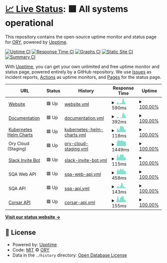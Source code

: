 # [📈 Live Status](https://status.ory.sh): <!--live status--> **🟩 All systems operational**

This repository contains the open-source uptime monitor and status page for [ORY](http://www.ory.sh/), powered by [Upptime](https://github.com/upptime/upptime).

[![Uptime CI](https://github.com/koj-co/upptime/workflows/Uptime%20CI/badge.svg)](https://github.com/koj-co/upptime/actions?query=workflow%3A%22Uptime+CI%22)
[![Response Time CI](https://github.com/koj-co/upptime/workflows/Response%20Time%20CI/badge.svg)](https://github.com/koj-co/upptime/actions?query=workflow%3A%22Response+Time+CI%22)
[![Graphs CI](https://github.com/koj-co/upptime/workflows/Graphs%20CI/badge.svg)](https://github.com/koj-co/upptime/actions?query=workflow%3A%22Graphs+CI%22)
[![Static Site CI](https://github.com/koj-co/upptime/workflows/Static%20Site%20CI/badge.svg)](https://github.com/koj-co/upptime/actions?query=workflow%3A%22Static+Site+CI%22)
[![Summary CI](https://github.com/koj-co/upptime/workflows/Summary%20CI/badge.svg)](https://github.com/koj-co/upptime/actions?query=workflow%3A%22Summary+CI%22)

With [Upptime](https://upptime.js.org), you can get your own unlimited and free uptime monitor and status page, powered entirely by a GitHub repository. We use [Issues](https://github.com/ory/status/issues) as incident reports, [Actions](https://github.com/ory/status/actions) as uptime monitors, and [Pages](https://status.ory.sh) for the status page.

<!--start: status pages-->
<!-- This summary is generated by Upptime (https://github.com/upptime/upptime) -->
<!-- Do not edit this manually, your changes will be overwritten -->
<!-- prettier-ignore -->
| URL | Status | History | Response Time | Uptime |
| --- | ------ | ------- | ------------- | ------ |
| <img alt="" src="https://favicons.githubusercontent.com/www.ory.sh" height="13"> [Website](https://www.ory.sh) | 🟩 Up | [website.yml](https://github.com/ory/status/commits/HEAD/history/website.yml) | <details><summary><img alt="Response time graph" src="./graphs/website/response-time-week.png" height="20"> 590ms</summary><br><a href="https://status.ory.sh/history/website"><img alt="Response time 589" src="https://img.shields.io/endpoint?url=https%3A%2F%2Fraw.githubusercontent.com%2Fory%2Fstatus%2FHEAD%2Fapi%2Fwebsite%2Fresponse-time.json"></a><br><a href="https://status.ory.sh/history/website"><img alt="24-hour response time 384" src="https://img.shields.io/endpoint?url=https%3A%2F%2Fraw.githubusercontent.com%2Fory%2Fstatus%2FHEAD%2Fapi%2Fwebsite%2Fresponse-time-day.json"></a><br><a href="https://status.ory.sh/history/website"><img alt="7-day response time 590" src="https://img.shields.io/endpoint?url=https%3A%2F%2Fraw.githubusercontent.com%2Fory%2Fstatus%2FHEAD%2Fapi%2Fwebsite%2Fresponse-time-week.json"></a><br><a href="https://status.ory.sh/history/website"><img alt="30-day response time 589" src="https://img.shields.io/endpoint?url=https%3A%2F%2Fraw.githubusercontent.com%2Fory%2Fstatus%2FHEAD%2Fapi%2Fwebsite%2Fresponse-time-month.json"></a><br><a href="https://status.ory.sh/history/website"><img alt="1-year response time 589" src="https://img.shields.io/endpoint?url=https%3A%2F%2Fraw.githubusercontent.com%2Fory%2Fstatus%2FHEAD%2Fapi%2Fwebsite%2Fresponse-time-year.json"></a></details> | <details><summary><a href="https://status.ory.sh/history/website">100.00%</a></summary><a href="https://status.ory.sh/history/website"><img alt="All-time uptime 100.00%" src="https://img.shields.io/endpoint?url=https%3A%2F%2Fraw.githubusercontent.com%2Fory%2Fstatus%2FHEAD%2Fapi%2Fwebsite%2Fuptime.json"></a><br><a href="https://status.ory.sh/history/website"><img alt="24-hour uptime 100.00%" src="https://img.shields.io/endpoint?url=https%3A%2F%2Fraw.githubusercontent.com%2Fory%2Fstatus%2FHEAD%2Fapi%2Fwebsite%2Fuptime-day.json"></a><br><a href="https://status.ory.sh/history/website"><img alt="7-day uptime 100.00%" src="https://img.shields.io/endpoint?url=https%3A%2F%2Fraw.githubusercontent.com%2Fory%2Fstatus%2FHEAD%2Fapi%2Fwebsite%2Fuptime-week.json"></a><br><a href="https://status.ory.sh/history/website"><img alt="30-day uptime 100.00%" src="https://img.shields.io/endpoint?url=https%3A%2F%2Fraw.githubusercontent.com%2Fory%2Fstatus%2FHEAD%2Fapi%2Fwebsite%2Fuptime-month.json"></a><br><a href="https://status.ory.sh/history/website"><img alt="1-year uptime 100.00%" src="https://img.shields.io/endpoint?url=https%3A%2F%2Fraw.githubusercontent.com%2Fory%2Fstatus%2FHEAD%2Fapi%2Fwebsite%2Fuptime-year.json"></a></details>
| <img alt="" src="https://favicons.githubusercontent.com/www.ory.sh" height="13"> [Documentation](https://www.ory.sh/docs) | 🟩 Up | [documentation.yml](https://github.com/ory/status/commits/HEAD/history/documentation.yml) | <details><summary><img alt="Response time graph" src="./graphs/documentation/response-time-week.png" height="20"> 392ms</summary><br><a href="https://status.ory.sh/history/documentation"><img alt="Response time 310" src="https://img.shields.io/endpoint?url=https%3A%2F%2Fraw.githubusercontent.com%2Fory%2Fstatus%2FHEAD%2Fapi%2Fdocumentation%2Fresponse-time.json"></a><br><a href="https://status.ory.sh/history/documentation"><img alt="24-hour response time 92" src="https://img.shields.io/endpoint?url=https%3A%2F%2Fraw.githubusercontent.com%2Fory%2Fstatus%2FHEAD%2Fapi%2Fdocumentation%2Fresponse-time-day.json"></a><br><a href="https://status.ory.sh/history/documentation"><img alt="7-day response time 392" src="https://img.shields.io/endpoint?url=https%3A%2F%2Fraw.githubusercontent.com%2Fory%2Fstatus%2FHEAD%2Fapi%2Fdocumentation%2Fresponse-time-week.json"></a><br><a href="https://status.ory.sh/history/documentation"><img alt="30-day response time 310" src="https://img.shields.io/endpoint?url=https%3A%2F%2Fraw.githubusercontent.com%2Fory%2Fstatus%2FHEAD%2Fapi%2Fdocumentation%2Fresponse-time-month.json"></a><br><a href="https://status.ory.sh/history/documentation"><img alt="1-year response time 310" src="https://img.shields.io/endpoint?url=https%3A%2F%2Fraw.githubusercontent.com%2Fory%2Fstatus%2FHEAD%2Fapi%2Fdocumentation%2Fresponse-time-year.json"></a></details> | <details><summary><a href="https://status.ory.sh/history/documentation">100.00%</a></summary><a href="https://status.ory.sh/history/documentation"><img alt="All-time uptime 100.00%" src="https://img.shields.io/endpoint?url=https%3A%2F%2Fraw.githubusercontent.com%2Fory%2Fstatus%2FHEAD%2Fapi%2Fdocumentation%2Fuptime.json"></a><br><a href="https://status.ory.sh/history/documentation"><img alt="24-hour uptime 100.00%" src="https://img.shields.io/endpoint?url=https%3A%2F%2Fraw.githubusercontent.com%2Fory%2Fstatus%2FHEAD%2Fapi%2Fdocumentation%2Fuptime-day.json"></a><br><a href="https://status.ory.sh/history/documentation"><img alt="7-day uptime 100.00%" src="https://img.shields.io/endpoint?url=https%3A%2F%2Fraw.githubusercontent.com%2Fory%2Fstatus%2FHEAD%2Fapi%2Fdocumentation%2Fuptime-week.json"></a><br><a href="https://status.ory.sh/history/documentation"><img alt="30-day uptime 100.00%" src="https://img.shields.io/endpoint?url=https%3A%2F%2Fraw.githubusercontent.com%2Fory%2Fstatus%2FHEAD%2Fapi%2Fdocumentation%2Fuptime-month.json"></a><br><a href="https://status.ory.sh/history/documentation"><img alt="1-year uptime 100.00%" src="https://img.shields.io/endpoint?url=https%3A%2F%2Fraw.githubusercontent.com%2Fory%2Fstatus%2FHEAD%2Fapi%2Fdocumentation%2Fuptime-year.json"></a></details>
| <img alt="" src="https://favicons.githubusercontent.com/k8s.ory.sh" height="13"> [Kubernetes Helm Charts](http://k8s.ory.sh/helm/) | 🟩 Up | [kubernetes-helm-charts.yml](https://github.com/ory/status/commits/HEAD/history/kubernetes-helm-charts.yml) | <details><summary><img alt="Response time graph" src="./graphs/kubernetes-helm-charts/response-time-week.png" height="20"> 118ms</summary><br><a href="https://status.ory.sh/history/kubernetes-helm-charts"><img alt="Response time 78" src="https://img.shields.io/endpoint?url=https%3A%2F%2Fraw.githubusercontent.com%2Fory%2Fstatus%2FHEAD%2Fapi%2Fkubernetes-helm-charts%2Fresponse-time.json"></a><br><a href="https://status.ory.sh/history/kubernetes-helm-charts"><img alt="24-hour response time 301" src="https://img.shields.io/endpoint?url=https%3A%2F%2Fraw.githubusercontent.com%2Fory%2Fstatus%2FHEAD%2Fapi%2Fkubernetes-helm-charts%2Fresponse-time-day.json"></a><br><a href="https://status.ory.sh/history/kubernetes-helm-charts"><img alt="7-day response time 118" src="https://img.shields.io/endpoint?url=https%3A%2F%2Fraw.githubusercontent.com%2Fory%2Fstatus%2FHEAD%2Fapi%2Fkubernetes-helm-charts%2Fresponse-time-week.json"></a><br><a href="https://status.ory.sh/history/kubernetes-helm-charts"><img alt="30-day response time 78" src="https://img.shields.io/endpoint?url=https%3A%2F%2Fraw.githubusercontent.com%2Fory%2Fstatus%2FHEAD%2Fapi%2Fkubernetes-helm-charts%2Fresponse-time-month.json"></a><br><a href="https://status.ory.sh/history/kubernetes-helm-charts"><img alt="1-year response time 78" src="https://img.shields.io/endpoint?url=https%3A%2F%2Fraw.githubusercontent.com%2Fory%2Fstatus%2FHEAD%2Fapi%2Fkubernetes-helm-charts%2Fresponse-time-year.json"></a></details> | <details><summary><a href="https://status.ory.sh/history/kubernetes-helm-charts">100.00%</a></summary><a href="https://status.ory.sh/history/kubernetes-helm-charts"><img alt="All-time uptime 100.00%" src="https://img.shields.io/endpoint?url=https%3A%2F%2Fraw.githubusercontent.com%2Fory%2Fstatus%2FHEAD%2Fapi%2Fkubernetes-helm-charts%2Fuptime.json"></a><br><a href="https://status.ory.sh/history/kubernetes-helm-charts"><img alt="24-hour uptime 100.00%" src="https://img.shields.io/endpoint?url=https%3A%2F%2Fraw.githubusercontent.com%2Fory%2Fstatus%2FHEAD%2Fapi%2Fkubernetes-helm-charts%2Fuptime-day.json"></a><br><a href="https://status.ory.sh/history/kubernetes-helm-charts"><img alt="7-day uptime 100.00%" src="https://img.shields.io/endpoint?url=https%3A%2F%2Fraw.githubusercontent.com%2Fory%2Fstatus%2FHEAD%2Fapi%2Fkubernetes-helm-charts%2Fuptime-week.json"></a><br><a href="https://status.ory.sh/history/kubernetes-helm-charts"><img alt="30-day uptime 100.00%" src="https://img.shields.io/endpoint?url=https%3A%2F%2Fraw.githubusercontent.com%2Fory%2Fstatus%2FHEAD%2Fapi%2Fkubernetes-helm-charts%2Fuptime-month.json"></a><br><a href="https://status.ory.sh/history/kubernetes-helm-charts"><img alt="1-year uptime 100.00%" src="https://img.shields.io/endpoint?url=https%3A%2F%2Fraw.githubusercontent.com%2Fory%2Fstatus%2FHEAD%2Fapi%2Fkubernetes-helm-charts%2Fuptime-year.json"></a></details>
| <img alt="" src="https://favicons.githubusercontent.com/null" height="13"> Ory Cloud (Staging) | 🟩 Up | [ory-cloud-staging.yml](https://github.com/ory/status/commits/HEAD/history/ory-cloud-staging.yml) | <details><summary><img alt="Response time graph" src="./graphs/ory-cloud-staging/response-time-week.png" height="20"> 1449ms</summary><br><a href="https://status.ory.sh/history/ory-cloud-staging"><img alt="Response time 1378" src="https://img.shields.io/endpoint?url=https%3A%2F%2Fraw.githubusercontent.com%2Fory%2Fstatus%2FHEAD%2Fapi%2Fory-cloud-staging%2Fresponse-time.json"></a><br><a href="https://status.ory.sh/history/ory-cloud-staging"><img alt="24-hour response time 1377" src="https://img.shields.io/endpoint?url=https%3A%2F%2Fraw.githubusercontent.com%2Fory%2Fstatus%2FHEAD%2Fapi%2Fory-cloud-staging%2Fresponse-time-day.json"></a><br><a href="https://status.ory.sh/history/ory-cloud-staging"><img alt="7-day response time 1449" src="https://img.shields.io/endpoint?url=https%3A%2F%2Fraw.githubusercontent.com%2Fory%2Fstatus%2FHEAD%2Fapi%2Fory-cloud-staging%2Fresponse-time-week.json"></a><br><a href="https://status.ory.sh/history/ory-cloud-staging"><img alt="30-day response time 1378" src="https://img.shields.io/endpoint?url=https%3A%2F%2Fraw.githubusercontent.com%2Fory%2Fstatus%2FHEAD%2Fapi%2Fory-cloud-staging%2Fresponse-time-month.json"></a><br><a href="https://status.ory.sh/history/ory-cloud-staging"><img alt="1-year response time 1378" src="https://img.shields.io/endpoint?url=https%3A%2F%2Fraw.githubusercontent.com%2Fory%2Fstatus%2FHEAD%2Fapi%2Fory-cloud-staging%2Fresponse-time-year.json"></a></details> | <details><summary><a href="https://status.ory.sh/history/ory-cloud-staging">100.00%</a></summary><a href="https://status.ory.sh/history/ory-cloud-staging"><img alt="All-time uptime 100.00%" src="https://img.shields.io/endpoint?url=https%3A%2F%2Fraw.githubusercontent.com%2Fory%2Fstatus%2FHEAD%2Fapi%2Fory-cloud-staging%2Fuptime.json"></a><br><a href="https://status.ory.sh/history/ory-cloud-staging"><img alt="24-hour uptime 100.00%" src="https://img.shields.io/endpoint?url=https%3A%2F%2Fraw.githubusercontent.com%2Fory%2Fstatus%2FHEAD%2Fapi%2Fory-cloud-staging%2Fuptime-day.json"></a><br><a href="https://status.ory.sh/history/ory-cloud-staging"><img alt="7-day uptime 100.00%" src="https://img.shields.io/endpoint?url=https%3A%2F%2Fraw.githubusercontent.com%2Fory%2Fstatus%2FHEAD%2Fapi%2Fory-cloud-staging%2Fuptime-week.json"></a><br><a href="https://status.ory.sh/history/ory-cloud-staging"><img alt="30-day uptime 100.00%" src="https://img.shields.io/endpoint?url=https%3A%2F%2Fraw.githubusercontent.com%2Fory%2Fstatus%2FHEAD%2Fapi%2Fory-cloud-staging%2Fuptime-month.json"></a><br><a href="https://status.ory.sh/history/ory-cloud-staging"><img alt="1-year uptime 100.00%" src="https://img.shields.io/endpoint?url=https%3A%2F%2Fraw.githubusercontent.com%2Fory%2Fstatus%2FHEAD%2Fapi%2Fory-cloud-staging%2Fuptime-year.json"></a></details>
| <img alt="" src="https://favicons.githubusercontent.com/slack.ory.sh" height="13"> [Slack Invite Bot](https://slack.ory.sh/) | 🟩 Up | [slack-invite-bot.yml](https://github.com/ory/status/commits/HEAD/history/slack-invite-bot.yml) | <details><summary><img alt="Response time graph" src="./graphs/slack-invite-bot/response-time-week.png" height="20"> 115ms</summary><br><a href="https://status.ory.sh/history/slack-invite-bot"><img alt="Response time 113" src="https://img.shields.io/endpoint?url=https%3A%2F%2Fraw.githubusercontent.com%2Fory%2Fstatus%2FHEAD%2Fapi%2Fslack-invite-bot%2Fresponse-time.json"></a><br><a href="https://status.ory.sh/history/slack-invite-bot"><img alt="24-hour response time 149" src="https://img.shields.io/endpoint?url=https%3A%2F%2Fraw.githubusercontent.com%2Fory%2Fstatus%2FHEAD%2Fapi%2Fslack-invite-bot%2Fresponse-time-day.json"></a><br><a href="https://status.ory.sh/history/slack-invite-bot"><img alt="7-day response time 115" src="https://img.shields.io/endpoint?url=https%3A%2F%2Fraw.githubusercontent.com%2Fory%2Fstatus%2FHEAD%2Fapi%2Fslack-invite-bot%2Fresponse-time-week.json"></a><br><a href="https://status.ory.sh/history/slack-invite-bot"><img alt="30-day response time 113" src="https://img.shields.io/endpoint?url=https%3A%2F%2Fraw.githubusercontent.com%2Fory%2Fstatus%2FHEAD%2Fapi%2Fslack-invite-bot%2Fresponse-time-month.json"></a><br><a href="https://status.ory.sh/history/slack-invite-bot"><img alt="1-year response time 113" src="https://img.shields.io/endpoint?url=https%3A%2F%2Fraw.githubusercontent.com%2Fory%2Fstatus%2FHEAD%2Fapi%2Fslack-invite-bot%2Fresponse-time-year.json"></a></details> | <details><summary><a href="https://status.ory.sh/history/slack-invite-bot">100.00%</a></summary><a href="https://status.ory.sh/history/slack-invite-bot"><img alt="All-time uptime 100.00%" src="https://img.shields.io/endpoint?url=https%3A%2F%2Fraw.githubusercontent.com%2Fory%2Fstatus%2FHEAD%2Fapi%2Fslack-invite-bot%2Fuptime.json"></a><br><a href="https://status.ory.sh/history/slack-invite-bot"><img alt="24-hour uptime 100.00%" src="https://img.shields.io/endpoint?url=https%3A%2F%2Fraw.githubusercontent.com%2Fory%2Fstatus%2FHEAD%2Fapi%2Fslack-invite-bot%2Fuptime-day.json"></a><br><a href="https://status.ory.sh/history/slack-invite-bot"><img alt="7-day uptime 100.00%" src="https://img.shields.io/endpoint?url=https%3A%2F%2Fraw.githubusercontent.com%2Fory%2Fstatus%2FHEAD%2Fapi%2Fslack-invite-bot%2Fuptime-week.json"></a><br><a href="https://status.ory.sh/history/slack-invite-bot"><img alt="30-day uptime 100.00%" src="https://img.shields.io/endpoint?url=https%3A%2F%2Fraw.githubusercontent.com%2Fory%2Fstatus%2FHEAD%2Fapi%2Fslack-invite-bot%2Fuptime-month.json"></a><br><a href="https://status.ory.sh/history/slack-invite-bot"><img alt="1-year uptime 100.00%" src="https://img.shields.io/endpoint?url=https%3A%2F%2Fraw.githubusercontent.com%2Fory%2Fstatus%2FHEAD%2Fapi%2Fslack-invite-bot%2Fuptime-year.json"></a></details>
| <img alt="" src="https://favicons.githubusercontent.com/null" height="13"> SQA Web API | 🟩 Up | [sqa-web-api.yml](https://github.com/ory/status/commits/HEAD/history/sqa-web-api.yml) | <details><summary><img alt="Response time graph" src="./graphs/sqa-web-api/response-time-week.png" height="20"> 458ms</summary><br><a href="https://status.ory.sh/history/sqa-web-api"><img alt="Response time 427" src="https://img.shields.io/endpoint?url=https%3A%2F%2Fraw.githubusercontent.com%2Fory%2Fstatus%2FHEAD%2Fapi%2Fsqa-web-api%2Fresponse-time.json"></a><br><a href="https://status.ory.sh/history/sqa-web-api"><img alt="24-hour response time 448" src="https://img.shields.io/endpoint?url=https%3A%2F%2Fraw.githubusercontent.com%2Fory%2Fstatus%2FHEAD%2Fapi%2Fsqa-web-api%2Fresponse-time-day.json"></a><br><a href="https://status.ory.sh/history/sqa-web-api"><img alt="7-day response time 458" src="https://img.shields.io/endpoint?url=https%3A%2F%2Fraw.githubusercontent.com%2Fory%2Fstatus%2FHEAD%2Fapi%2Fsqa-web-api%2Fresponse-time-week.json"></a><br><a href="https://status.ory.sh/history/sqa-web-api"><img alt="30-day response time 427" src="https://img.shields.io/endpoint?url=https%3A%2F%2Fraw.githubusercontent.com%2Fory%2Fstatus%2FHEAD%2Fapi%2Fsqa-web-api%2Fresponse-time-month.json"></a><br><a href="https://status.ory.sh/history/sqa-web-api"><img alt="1-year response time 427" src="https://img.shields.io/endpoint?url=https%3A%2F%2Fraw.githubusercontent.com%2Fory%2Fstatus%2FHEAD%2Fapi%2Fsqa-web-api%2Fresponse-time-year.json"></a></details> | <details><summary><a href="https://status.ory.sh/history/sqa-web-api">100.00%</a></summary><a href="https://status.ory.sh/history/sqa-web-api"><img alt="All-time uptime 100.00%" src="https://img.shields.io/endpoint?url=https%3A%2F%2Fraw.githubusercontent.com%2Fory%2Fstatus%2FHEAD%2Fapi%2Fsqa-web-api%2Fuptime.json"></a><br><a href="https://status.ory.sh/history/sqa-web-api"><img alt="24-hour uptime 100.00%" src="https://img.shields.io/endpoint?url=https%3A%2F%2Fraw.githubusercontent.com%2Fory%2Fstatus%2FHEAD%2Fapi%2Fsqa-web-api%2Fuptime-day.json"></a><br><a href="https://status.ory.sh/history/sqa-web-api"><img alt="7-day uptime 100.00%" src="https://img.shields.io/endpoint?url=https%3A%2F%2Fraw.githubusercontent.com%2Fory%2Fstatus%2FHEAD%2Fapi%2Fsqa-web-api%2Fuptime-week.json"></a><br><a href="https://status.ory.sh/history/sqa-web-api"><img alt="30-day uptime 100.00%" src="https://img.shields.io/endpoint?url=https%3A%2F%2Fraw.githubusercontent.com%2Fory%2Fstatus%2FHEAD%2Fapi%2Fsqa-web-api%2Fuptime-month.json"></a><br><a href="https://status.ory.sh/history/sqa-web-api"><img alt="1-year uptime 100.00%" src="https://img.shields.io/endpoint?url=https%3A%2F%2Fraw.githubusercontent.com%2Fory%2Fstatus%2FHEAD%2Fapi%2Fsqa-web-api%2Fuptime-year.json"></a></details>
| <img alt="" src="https://favicons.githubusercontent.com/null" height="13"> SQA API | 🟩 Up | [sqa-api.yml](https://github.com/ory/status/commits/HEAD/history/sqa-api.yml) | <details><summary><img alt="Response time graph" src="./graphs/sqa-api/response-time-week.png" height="20"> 143ms</summary><br><a href="https://status.ory.sh/history/sqa-api"><img alt="Response time 99" src="https://img.shields.io/endpoint?url=https%3A%2F%2Fraw.githubusercontent.com%2Fory%2Fstatus%2FHEAD%2Fapi%2Fsqa-api%2Fresponse-time.json"></a><br><a href="https://status.ory.sh/history/sqa-api"><img alt="24-hour response time 266" src="https://img.shields.io/endpoint?url=https%3A%2F%2Fraw.githubusercontent.com%2Fory%2Fstatus%2FHEAD%2Fapi%2Fsqa-api%2Fresponse-time-day.json"></a><br><a href="https://status.ory.sh/history/sqa-api"><img alt="7-day response time 143" src="https://img.shields.io/endpoint?url=https%3A%2F%2Fraw.githubusercontent.com%2Fory%2Fstatus%2FHEAD%2Fapi%2Fsqa-api%2Fresponse-time-week.json"></a><br><a href="https://status.ory.sh/history/sqa-api"><img alt="30-day response time 99" src="https://img.shields.io/endpoint?url=https%3A%2F%2Fraw.githubusercontent.com%2Fory%2Fstatus%2FHEAD%2Fapi%2Fsqa-api%2Fresponse-time-month.json"></a><br><a href="https://status.ory.sh/history/sqa-api"><img alt="1-year response time 99" src="https://img.shields.io/endpoint?url=https%3A%2F%2Fraw.githubusercontent.com%2Fory%2Fstatus%2FHEAD%2Fapi%2Fsqa-api%2Fresponse-time-year.json"></a></details> | <details><summary><a href="https://status.ory.sh/history/sqa-api">100.00%</a></summary><a href="https://status.ory.sh/history/sqa-api"><img alt="All-time uptime 100.00%" src="https://img.shields.io/endpoint?url=https%3A%2F%2Fraw.githubusercontent.com%2Fory%2Fstatus%2FHEAD%2Fapi%2Fsqa-api%2Fuptime.json"></a><br><a href="https://status.ory.sh/history/sqa-api"><img alt="24-hour uptime 100.00%" src="https://img.shields.io/endpoint?url=https%3A%2F%2Fraw.githubusercontent.com%2Fory%2Fstatus%2FHEAD%2Fapi%2Fsqa-api%2Fuptime-day.json"></a><br><a href="https://status.ory.sh/history/sqa-api"><img alt="7-day uptime 100.00%" src="https://img.shields.io/endpoint?url=https%3A%2F%2Fraw.githubusercontent.com%2Fory%2Fstatus%2FHEAD%2Fapi%2Fsqa-api%2Fuptime-week.json"></a><br><a href="https://status.ory.sh/history/sqa-api"><img alt="30-day uptime 100.00%" src="https://img.shields.io/endpoint?url=https%3A%2F%2Fraw.githubusercontent.com%2Fory%2Fstatus%2FHEAD%2Fapi%2Fsqa-api%2Fuptime-month.json"></a><br><a href="https://status.ory.sh/history/sqa-api"><img alt="1-year uptime 100.00%" src="https://img.shields.io/endpoint?url=https%3A%2F%2Fraw.githubusercontent.com%2Fory%2Fstatus%2FHEAD%2Fapi%2Fsqa-api%2Fuptime-year.json"></a></details>
| <img alt="" src="https://favicons.githubusercontent.com/corsar.ory.sh" height="13"> [Corsar API](https://corsar.ory.sh/orgs/ory/repos?__host=api.github.com&__proto=https&per_page=10&page=1) | 🟩 Up | [corsar-api.yml](https://github.com/ory/status/commits/HEAD/history/corsar-api.yml) | <details><summary><img alt="Response time graph" src="./graphs/corsar-api/response-time-week.png" height="20"> 155ms</summary><br><a href="https://status.ory.sh/history/corsar-api"><img alt="Response time 133" src="https://img.shields.io/endpoint?url=https%3A%2F%2Fraw.githubusercontent.com%2Fory%2Fstatus%2FHEAD%2Fapi%2Fcorsar-api%2Fresponse-time.json"></a><br><a href="https://status.ory.sh/history/corsar-api"><img alt="24-hour response time 194" src="https://img.shields.io/endpoint?url=https%3A%2F%2Fraw.githubusercontent.com%2Fory%2Fstatus%2FHEAD%2Fapi%2Fcorsar-api%2Fresponse-time-day.json"></a><br><a href="https://status.ory.sh/history/corsar-api"><img alt="7-day response time 155" src="https://img.shields.io/endpoint?url=https%3A%2F%2Fraw.githubusercontent.com%2Fory%2Fstatus%2FHEAD%2Fapi%2Fcorsar-api%2Fresponse-time-week.json"></a><br><a href="https://status.ory.sh/history/corsar-api"><img alt="30-day response time 133" src="https://img.shields.io/endpoint?url=https%3A%2F%2Fraw.githubusercontent.com%2Fory%2Fstatus%2FHEAD%2Fapi%2Fcorsar-api%2Fresponse-time-month.json"></a><br><a href="https://status.ory.sh/history/corsar-api"><img alt="1-year response time 133" src="https://img.shields.io/endpoint?url=https%3A%2F%2Fraw.githubusercontent.com%2Fory%2Fstatus%2FHEAD%2Fapi%2Fcorsar-api%2Fresponse-time-year.json"></a></details> | <details><summary><a href="https://status.ory.sh/history/corsar-api">100.00%</a></summary><a href="https://status.ory.sh/history/corsar-api"><img alt="All-time uptime 100.00%" src="https://img.shields.io/endpoint?url=https%3A%2F%2Fraw.githubusercontent.com%2Fory%2Fstatus%2FHEAD%2Fapi%2Fcorsar-api%2Fuptime.json"></a><br><a href="https://status.ory.sh/history/corsar-api"><img alt="24-hour uptime 100.00%" src="https://img.shields.io/endpoint?url=https%3A%2F%2Fraw.githubusercontent.com%2Fory%2Fstatus%2FHEAD%2Fapi%2Fcorsar-api%2Fuptime-day.json"></a><br><a href="https://status.ory.sh/history/corsar-api"><img alt="7-day uptime 100.00%" src="https://img.shields.io/endpoint?url=https%3A%2F%2Fraw.githubusercontent.com%2Fory%2Fstatus%2FHEAD%2Fapi%2Fcorsar-api%2Fuptime-week.json"></a><br><a href="https://status.ory.sh/history/corsar-api"><img alt="30-day uptime 100.00%" src="https://img.shields.io/endpoint?url=https%3A%2F%2Fraw.githubusercontent.com%2Fory%2Fstatus%2FHEAD%2Fapi%2Fcorsar-api%2Fuptime-month.json"></a><br><a href="https://status.ory.sh/history/corsar-api"><img alt="1-year uptime 100.00%" src="https://img.shields.io/endpoint?url=https%3A%2F%2Fraw.githubusercontent.com%2Fory%2Fstatus%2FHEAD%2Fapi%2Fcorsar-api%2Fuptime-year.json"></a></details>

<!--end: status pages-->

[**Visit our status website →**](https://status.ory.sh)

## 📄 License

- Powered by: [Upptime](https://github.com/upptime/upptime)
- Code: [MIT](./LICENSE) © [ORY](http://www.ory.sh/)
- Data in the `./history` directory: [Open Database License](https://opendatacommons.org/licenses/odbl/1-0/)
